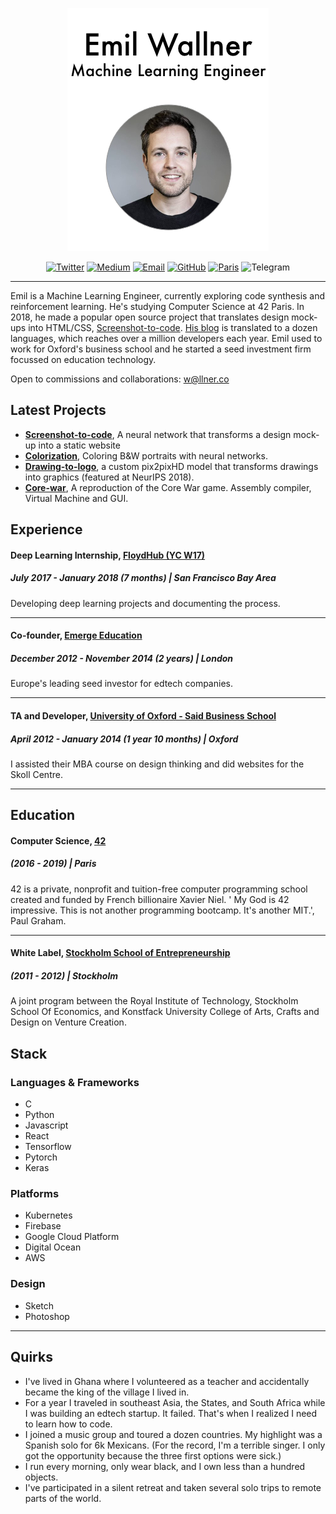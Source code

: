 
<p align="center"><img src="header.png"></p>

<p align="center">
  <a href="https://twitter.com/emilwallner"><img src="https://img.shields.io/badge/Twitter-6054-34A1F2.svg" alt="Twitter"></a>
  <a href="https://medium.com/@emilwallner"><img src="https://img.shields.io/badge/Medium-4256-71EF8E.svg" alt="Medium"></a>
  <a href="mailto:w@llner.co"><img src="https://img.shields.io/badge/Email-w%40llner.co-red.svg" alt="Email"></a>
  <a href="https://github.com/emilwallner"><img src="https://img.shields.io/badge/GitHub-1012-000000.svg" alt="GitHub"></a>
  <a href="https://goo.gl/maps/gxHX7SRQQTL2"><img src="https://img.shields.io/badge/Location-Paris-00FFB4.svg" alt="Paris"></a>

  <img src="https://img.shields.io/badge/Telegram-%40emilwallner-%233DA6D9.svg" alt="Telegram">

</p>

---

Emil is a Machine Learning Engineer, currently exploring code synthesis and reinforcement learning. He's studying Computer Science at 42 Paris. In 2018, he made a popular open source project that translates design mock-ups into HTML/CSS, [Screenshot-to-code](https://github.com/emilwallner/Screenshot-to-code). [His blog](http://medium.com/@emilwallner) is translated to a dozen languages, which reaches over a million developers each year. Emil used to work for Oxford's business school and he started a seed investment firm focussed on education technology. 

Open to commissions and collaborations: w@llner.co

## Latest Projects 

- [**Screenshot-to-code**](https://github.com/emilwallner/Screenshot-to-code), A neural network that transforms a design mock-up into a static website
- [**Colorization**](https://github.com/emilwallner/Coloring-greyscale-images), Coloring B&W portraits with neural networks.
- [**Drawing-to-logo**](http://www.aiartonline.com/design/emil-wallner/), a custom pix2pixHD model that transforms drawings into graphics (featured at NeurIPS 2018).
- [**Core-war**](https://github.com/emilwallner/Corewar), A reproduction of the Core War game. Assembly compiler, Virtual Machine and GUI. 




## Experience 

#### Deep Learning Internship, [FloydHub (YC W17)](https://www.floydhub.com/)
##### July 2017 - January 2018 (7 months)  | San Francisco Bay Area

Developing deep learning projects and documenting the process.

--- 

#### Co-founder, [Emerge Education](https://emerge.education/)
##### December 2012 - November 2014 (2 years) | London

Europe's leading seed investor for edtech companies.

---


#### TA and Developer, [University of Oxford - Said Business School](https://www.sbs.ox.ac.uk/)
##### April 2012 - January 2014 (1 year 10 months) | Oxford

I assisted their MBA course on design thinking and did websites for the Skoll Centre.

---

## Education

#### Computer Science, [42](https://www.42.fr/)
##### (2016 - 2019) | Paris

42 is a private, nonprofit and tuition-free computer programming school created and funded by French billionaire Xavier Niel. ' My God is 42 impressive. This is not another programming bootcamp. It's another MIT.', Paul Graham. 


---

#### White Label, [Stockholm School of Entrepreneurship](https://www.sses.se/)
##### (2011 - 2012) | Stockholm

A joint program between the Royal Institute of Technology, Stockholm School Of Economics, and Konstfack University College of Arts, Crafts and Design on Venture Creation. 


## Stack

### Languages & Frameworks

- C
- Python
- Javascript
- React
- Tensorflow
- Pytorch
- Keras

### Platforms

- Kubernetes
- Firebase
- Google Cloud Platform
- Digital Ocean
- AWS

### Design

- Sketch
- Photoshop

---


## Quirks

- I've lived in Ghana where I volunteered as a teacher and accidentally became the king of the village I lived in. 
- For a year I traveled in southeast Asia, the States, and South Africa while I was building an edtech startup. It failed. That's when I realized I need to learn how to code. 
- I joined a music group and toured a dozen countries. My highlight was a Spanish solo for 6k Mexicans. (For the record, I'm a terrible singer. I only got the opportunity because the three first options were sick.)
- I run every morning, only wear black, and I own less than a hundred objects. 
- I've participated in a silent retreat and taken several solo trips to remote parts of the world. 

